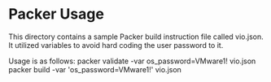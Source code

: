 # Packer Usage

This directory contains a sample Packer build instruction file called vio.json. It utilized variables to avoid hard coding the user password to it.

Usage is as follows:
packer validate -var os_password=VMware1! vio.json
packer build -var 'os_password=VMware1!' vio.json